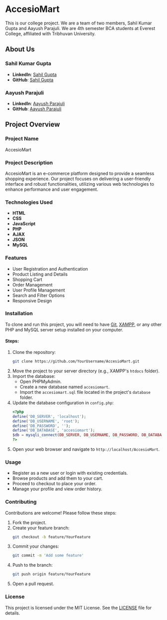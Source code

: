 # AccesioMart

This is our college project. We are a team of two members, Sahil Kumar Gupta and Aayush Parajuli. We are 4th semester BCA students at Everest College, affiliated with Tribhuvan University.

## About Us

### Sahil Kumar Gupta
- **LinkedIn**: [Sahil Gupta](https://www.linkedin.com/in/sahil-gupta-44294b2b2/)
- **GitHub**: [Sahil Gupta](https://github.com/sahilgupta43)

### Aayush Parajuli
- **LinkedIn**: [Aayush Parajuli](https://www.linkedin.com/in/aayush-parajuli-232ba3317/)
- **GitHub**: [Aayush Parajuli](https://github.com/Aayush-Parajuli-lab)

## Project Overview

### Project Name
AccesioMart

### Project Description
AccesioMart is an e-commerce platform designed to provide a seamless shopping experience. Our project focuses on delivering a user-friendly interface and robust functionalities, utilizing various web technologies to enhance performance and user engagement.

### Technologies Used
- **HTML**
- **CSS**
- **JavaScript**
- **PHP**
- **AJAX**
- **JSON**
- **MySQL**

### Features
- User Registration and Authentication
- Product Listing and Details
- Shopping Cart
- Order Management
- User Profile Management
- Search and Filter Options
- Responsive Design

### Installation
To clone and run this project, you will need to have [Git](https://git-scm.com), [XAMPP](https://www.apachefriends.org/index.html), or any other PHP and MySQL server setup installed on your computer.

#### Steps:
1. Clone the repository:
    ```bash
    git clone https://github.com/YourUsername/AccesioMart.git
    ```
2. Move the project to your server directory (e.g., XAMPP's `htdocs` folder).
3. Import the database:
   - Open PHPMyAdmin.
   - Create a new database named `accesiomart`.
   - Import the `accesiomart.sql` file located in the project's `database` folder.
4. Update the database configuration in `config.php`:
    ```php
    <?php
    define('DB_SERVER', 'localhost');
    define('DB_USERNAME', 'root');
    define('DB_PASSWORD', '');
    define('DB_DATABASE', 'accesiomart');
    $db = mysqli_connect(DB_SERVER, DB_USERNAME, DB_PASSWORD, DB_DATABASE);
    ?>
    ```
5. Open your web browser and navigate to `http://localhost/AccesioMart`.

### Usage
- Register as a new user or login with existing credentials.
- Browse products and add them to your cart.
- Proceed to checkout to place your order.
- Manage your profile and view order history.

### Contributing
Contributions are welcome! Please follow these steps:
1. Fork the project.
2. Create your feature branch:
    ```bash
    git checkout -b feature/YourFeature
    ```
3. Commit your changes:
    ```bash
    git commit -m 'Add some feature'
    ```
4. Push to the branch:
    ```bash
    git push origin feature/YourFeature
    ```
5. Open a pull request.

### License
This project is licensed under the MIT License. See the [LICENSE](LICENSE) file for details.

